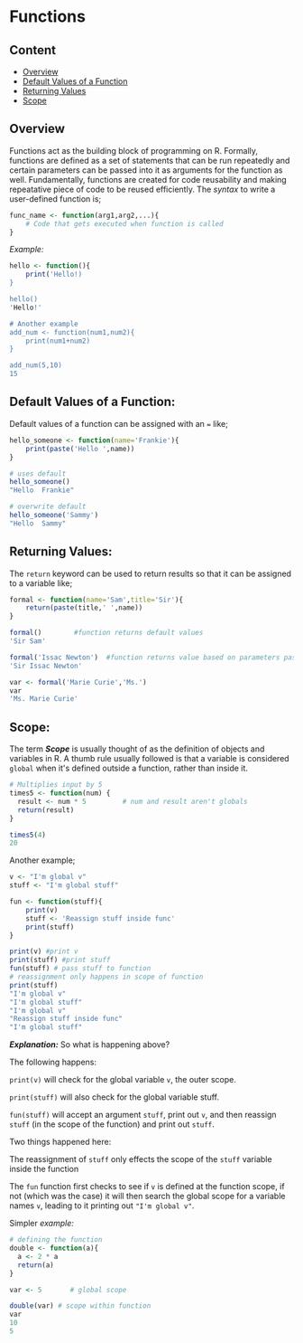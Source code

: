 # Functions

Content
----

- [Overview]()
- [Default Values of a Function]()
- [Returning Values]()
- [Scope]()

Overview
----
Functions act as the building block of programming on R. Formally, functions are defined as a set of statements that can be run repeatedly and certain parameters can be passed into it as arguments for the function as well. Fundamentally, functions are created for code reusability and making repeatative piece of code to be reused efficiently. The _syntax_ to write a user-defined function is;

```R
func_name <- function(arg1,arg2,...){
	# Code that gets executed when function is called
}
```

_Example:_

```R
hello <- function(){
	print('Hello!)
}

hello()
'Hello!'

# Another example
add_num <- function(num1,num2){
    print(num1+num2)
}

add_num(5,10)
15
```
Default Values of a Function:
-----
Default values of a function can be assigned with an `=` like;

```R
hello_someone <- function(name='Frankie'){
    print(paste('Hello ',name))
}

# uses default
hello_someone()
"Hello  Frankie"

# overwrite default
hello_someone('Sammy')
"Hello  Sammy"
```

Returning Values:
----
The `return` keyword can be used to return results so that it can be assigned to a variable like;

```R
formal <- function(name='Sam',title='Sir'){
    return(paste(title,' ',name))
}

formal()		#function returns default values
'Sir Sam'

formal('Issac Newton')	#function returns value based on parameters passed
'Sir Issac Newton'

var <- formal('Marie Curie','Ms.')
var
'Ms. Marie Curie'
```

Scope:
----
The term _**Scope**_ is usually thought of as the definition of objects and variables in R. A thumb rule usually followed is that a variable is considered `global` when it's defined outside a function, rather than inside it.

```R
# Multiplies input by 5
times5 <- function(num) {
  result <- num * 5			# num and result aren't globals
  return(result)
}

times5(4)
20
```

Another example;

```R
v <- "I'm global v"
stuff <- "I'm global stuff"

fun <- function(stuff){
    print(v) 
    stuff <- 'Reassign stuff inside func'
    print(stuff)
}

print(v) #print v
print(stuff) #print stuff
fun(stuff) # pass stuff to function
# reassignment only happens in scope of function
print(stuff)
"I'm global v"
"I'm global stuff"
"I'm global v"
"Reassign stuff inside func"
"I'm global stuff"
```

_**Explanation:**_
So what is happening above?

The following happens:

`print(v)` will check for the global variable `v`, the outer scope.

`print(stuff)` will also check for the global variable stuff.

`fun(stuff)` will accept an argument `stuff`, print out `v`, and then reassign `stuff` (in the scope of the function) and print out `stuff`. 

Two things happened here:

The reassignment of `stuff` only effects the scope of the `stuff` variable inside the function

The `fun` function first checks to see if `v` is defined at the function scope, if not (which was the case) it will then search the global scope for a variable names `v`, leading to it printing out `"I'm global v"`.

Simpler _example:_

```R
# defining the function
double <- function(a){
  a <- 2 * a
  return(a)
}

var <- 5	   # global scope

double(var)	# scope within function
var
10
5
```